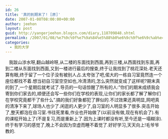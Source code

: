 ```yaml
---
id: 26
title: '真的到期末了! [原]'
date: 2007-01-08T08:00:00+00:00
author: jeehon
layout: post
guid: http://yangerjeehon.blogcn.com/diary,118709848.shtml
permalink: /2007/01/08/%e7%9c%9f%e7%9a%84%e5%88%b0%e6%9c%9f%e6%9c%ab%e4%ba%86-%e5%8e%9f/
categories:
  - 我的大学
---
```

&nbsp;&nbsp; 我跋山涉水呀,翻山越岭呀,从二楼的东面找到西面,再到三楼,从西面找到东面,再到二楼从东面找到西面,又到一楼进行最后的搜查,终于让我找到了桃花深处.老天还算有眼,终于留了一个位子没有被别人占.太夸张了吧,偌大的一栋自习室竟然连一个座位都找不着.想当初自习室空空如也,冷清清的,怎么突然就变成了这样呢?期末真的到了,一个星期后就考试了.导员的一句话惊醒了所有的人:&#8221;你们的期末成绩我会寄到你们家去的,顺便还会写一些你们在学校的表现,让你们的家长都了解了解你们在学校究竟都干了些什么&#8221;.搞的我们好象都犯了罪似的.不过效果还真明显,网吧真的清净下来了,球场人也少了.闲逛的人更少了,自习室的人明显多了很多.突击开始了,整天都泡在自习室.书往死里看,作业也开始做了(以前没有做,现在有机会了).有的课程开始上了(不是复习,而是重新上了.因为上课时都没有听,至今还是一塌糊涂).终于有学习的感觉了,晚上不会因为空虚而睡不着觉了.好好学习,天天向上!毛爷爷教的.